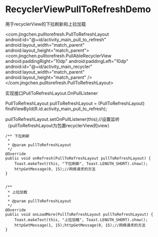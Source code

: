 # RecyclerViewPullToRefreshDemo

用于recyclerView的下拉刷新和上拉加载

 <com.jingchen.pulltorefresh.PullToRefreshLayout
        android:id="@+id/activity_main_pull_to_refresh"
        android:layout_width="match_parent"
        android:layout_height="match_parent">
        <!--recyclerView全部替换为该自定义的PullAbleRecyclerView-->
        <com.jingchen.pulltorefresh.PullAbleRecyclerView  
            android:paddingRight="10dp"
            android:paddingLeft="10dp"
            android:id="@+id/activity_main_recycler"
            android:layout_width="match_parent"
            android:layout_height="match_parent"
           />
  </com.jingchen.pulltorefresh.PullToRefreshLayout>

实现接口PullToRefreshLayout.OnPullListener

PullToRefreshLayout pullToRefreshLayout = (PullToRefreshLayout) findViewById(R.id.activity_main_pull_to_refresh);

pullToRefreshLayout.setOnPullListener(this);//设置监听（pullToRefreshLayout为包裹recyclerView的view）

    /** 下拉刷新
     *
     * @param pullToRefreshLayout
     */
    @Override
    public void onRefresh(PullToRefreshLayout pullToRefreshLayout) {
        Toast.makeText(this, "下拉刷新", Toast.LENGTH_SHORT).show();
        httpGetMessage(0, 15);//网络请求的方法
    }


    /**
     * 上拉加载
     *
     * @param pullToRefreshLayout
     */
    @Override
    public void onLoadMore(PullToRefreshLayout pullToRefreshLayout) {
        Toast.makeText(this, "上拉加载", Toast.LENGTH_SHORT).show();
        httpGetMessage(1, 15);httpGetMessage(0, 15);//网络请求的方法
    }
